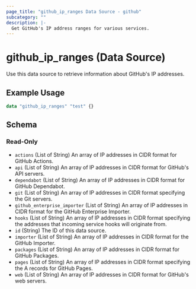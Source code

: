 ```yaml
---
page_title: "github_ip_ranges Data Source - github"
subcategory: ""
description: |-
  Get GitHub's IP address ranges for various services.
---
```


# github_ip_ranges (Data Source)

Use this data source to retrieve information about GitHub's IP addresses.

## Example Usage

```terraform
data "github_ip_ranges" "test" {}
```

<!-- schema generated by tfplugindocs -->
## Schema

### Read-Only

- `actions` (List of String) An array of IP addresses in CIDR format for GitHub Actions.
- `api` (List of String) An array of IP addresses in CIDR format for GitHub's API servers.
- `dependabot` (List of String) An array of IP addresses in CIDR format for GitHub Dependabot.
- `git` (List of String) An array of IP addresses in CIDR format specifying the Git servers.
- `github_enterprise_importer` (List of String) An array of IP addresses in CIDR format for the GitHub Enterprise Importer.
- `hooks` (List of String) An array of IP addresses in CIDR format specifying the addresses that incoming service hooks will originate from.
- `id` (String) The ID of this data source.
- `importer` (List of String) An array of IP addresses in CIDR format for the GitHub Importer.
- `packages` (List of String) An array of IP addresses in CIDR format for GitHub Packages.
- `pages` (List of String) An array of IP addresses in CIDR format specifying the A records for GitHub Pages.
- `web` (List of String) An array of IP addresses in CIDR format for GitHub's web servers.
